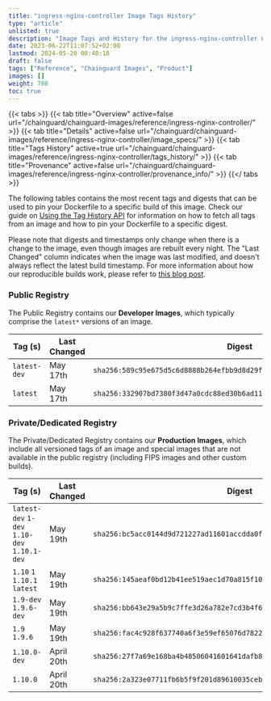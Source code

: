 ```yaml
---
title: "ingress-nginx-controller Image Tags History"
type: "article"
unlisted: true
description: "Image Tags and History for the ingress-nginx-controller Chainguard Image"
date: 2023-06-22T11:07:52+02:00
lastmod: 2024-05-20 00:48:18
draft: false
tags: ["Reference", "Chainguard Images", "Product"]
images: []
weight: 700
toc: true
---
```


{{< tabs >}}
{{< tab title="Overview" active=false url="/chainguard/chainguard-images/reference/ingress-nginx-controller/" >}}
{{< tab title="Details" active=false url="/chainguard/chainguard-images/reference/ingress-nginx-controller/image_specs/" >}}
{{< tab title="Tags History" active=true url="/chainguard/chainguard-images/reference/ingress-nginx-controller/tags_history/" >}}
{{< tab title="Provenance" active=false url="/chainguard/chainguard-images/reference/ingress-nginx-controller/provenance_info/" >}}
{{</ tabs >}}

The following tables contains the most recent tags and digests that can be used to pin your Dockerfile to a specific build of this image. Check our guide on [Using the Tag History API](/chainguard/chainguard-images/using-the-tag-history-api/) for information on how to fetch all tags from an image and how to pin your Dockerfile to a specific digest.

Please note that digests and timestamps only change when there is a change to the image, even though images are rebuilt every night. The "Last Changed" column indicates when the image was last modified, and doesn't always reflect the latest build timestamp. For more information about how our reproducible builds work, please refer to [this blog post](https://www.chainguard.dev/unchained/reproducing-chainguards-reproducible-image-builds).

### Public Registry
The Public Registry contains our **Developer Images**, which typically comprise the `latest*` versions of an image.

| Tag (s)       | Last Changed | Digest                                                                    |
|---------------|--------------|---------------------------------------------------------------------------|
|  `latest-dev` | May 17th     | `sha256:589c95e675d5c6d8888b264efbb9d8d29f1d4ff34df2b9cd4f19a28e34490645` |
|  `latest`     | May 17th     | `sha256:332907bd7380f3d47a0cdc88ed30b6ad110040079d12100bf1a0ecc433d1e2c0` |


### Private/Dedicated Registry
The Private/Dedicated Registry contains our **Production Images**, which include all versioned tags of an image and special images that are not available in the public registry (including FIPS images and other custom builds).

| Tag (s)                                       | Last Changed | Digest                                                                    |
|-----------------------------------------------|--------------|---------------------------------------------------------------------------|
|  `latest-dev` `1-dev` `1.10-dev` `1.10.1-dev` | May 19th     | `sha256:bc5acc0144d9d721227ad11601accdda0f4667be8f0f46a6e13be65fe31ad26d` |
|  `1.10` `1` `1.10.1` `latest`                 | May 19th     | `sha256:145aeaf0bd12b41ee519aec1d70a815f10c891b1314077aa8bb323352845a51d` |
|  `1.9-dev` `1.9.6-dev`                        | May 19th     | `sha256:bb643e29a5b9c7ffe3d26a782e7cd3b4f648b555cf86a0c67dcbeea5cd91b1c4` |
|  `1.9` `1.9.6`                                | May 19th     | `sha256:fac4c928f637740a6f3e59ef65076d78220d2de8582951a4fa53c3c32f2a02fd` |
|  `1.10.0-dev`                                 | April 20th   | `sha256:27f7a69e168ba4b48506041601641dafb87118758ef4b408eb01c0e6867d5553` |
|  `1.10.0`                                     | April 20th   | `sha256:2a323e07711fb6b5f9f201d89610035cebaf5be7ef2466d92efc8a8031dcfb71` |

